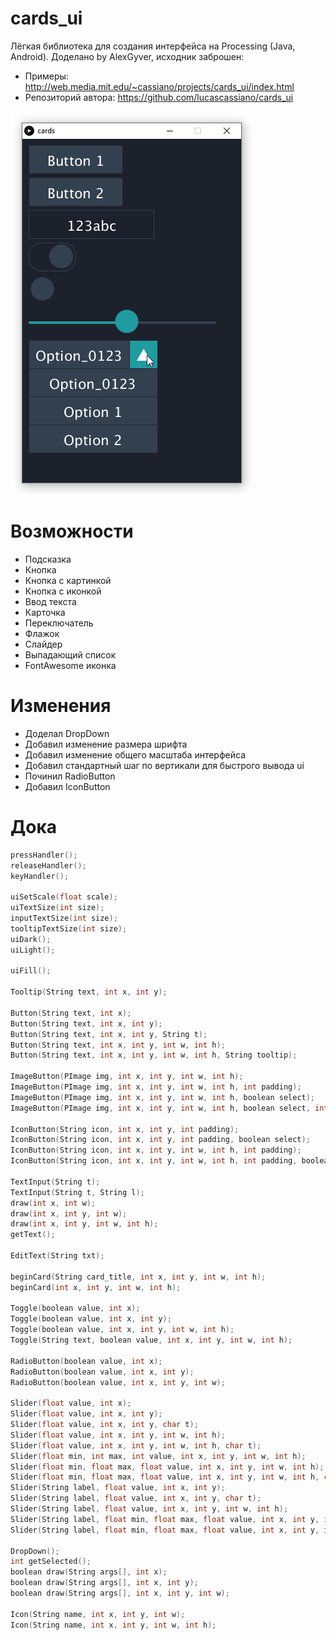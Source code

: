 # cards_ui
Лёгкая библиотека для создания интерфейса на Processing (Java, Android). Доделано by AlexGyver, исходник заброшен:
- Примеры: http://web.media.mit.edu/~cassiano/projects/cards_ui/index.html  
- Репозиторий автора: https://github.com/lucascassiano/cards_ui  

![demo](/demo.png)

# Возможности
- Подсказка
- Кнопка
- Кнопка с картинкой
- Кнопка с иконкой
- Ввод текста
- Карточка
- Переключатель
- Флажок
- Слайдер
- Выпадающий список
- FontAwesome иконка

# Изменения
- Доделал DropDown
- Добавил изменение размера шрифта
- Добавил изменение общего масштаба интерфейса
- Добавил стандартный шаг по вертикали для быстрого вывода ui
- Починил RadioButton
- Добавил IconButton

# Дока
```cpp
pressHandler();
releaseHandler();
keyHandler();

uiSetScale(float scale);
uiTextSize(int size);
inputTextSize(int size);
tooltipTextSize(int size);
uiDark();
uiLight();

uiFill();

Tooltip(String text, int x, int y);

Button(String text, int x);
Button(String text, int x, int y);
Button(String text, int x, int y, String t);
Button(String text, int x, int y, int w, int h);
Button(String text, int x, int y, int w, int h, String tooltip);

ImageButton(PImage img, int x, int y, int w, int h);
ImageButton(PImage img, int x, int y, int w, int h, int padding);
ImageButton(PImage img, int x, int y, int w, int h, boolean select);
ImageButton(PImage img, int x, int y, int w, int h, boolean select, int padding);

IconButton(String icon, int x, int y, int padding);
IconButton(String icon, int x, int y, int padding, boolean select);
IconButton(String icon, int x, int y, int w, int h, int padding);
IconButton(String icon, int x, int y, int w, int h, int padding, boolean select);

TextInput(String t);
TextInput(String t, String l);
draw(int x, int w);
draw(int x, int y, int w);
draw(int x, int y, int w, int h);
getText();

EditText(String txt);

beginCard(String card_title, int x, int y, int w, int h);
beginCard(int x, int y, int w, int h);

Toggle(boolean value, int x);
Toggle(boolean value, int x, int y);
Toggle(boolean value, int x, int y, int w, int h);
Toggle(String text, boolean value, int x, int y, int w, int h);

RadioButton(boolean value, int x);
RadioButton(boolean value, int x, int y);
RadioButton(boolean value, int x, int y, int w);

Slider(float value, int x);
Slider(float value, int x, int y);
Slider(float value, int x, int y, char t);
Slider(float value, int x, int y, int w, int h);
Slider(float value, int x, int y, int w, int h, char t);
Slider(float min, int max, int value, int x, int y, int w, int h);
Slider(float min, float max, float value, int x, int y, int w, int h);
Slider(float min, float max, float value, int x, int y, int w, int h, char tooltip);
Slider(String label, float value, int x, int y);
Slider(String label, float value, int x, int y, char t);
Slider(String label, float value, int x, int y, int w, int h);
Slider(String label, float min, float max, float value, int x, int y, int w, int h);
Slider(String label, float min, float max, float value, int x, int y, int w, int h, char tooltip);

DropDown();
int getSelected();
boolean draw(String args[], int x);
boolean draw(String args[], int x, int y);
boolean draw(String args[], int x, int y, int w);

Icon(String name, int x, int y, int w);
Icon(String name, int x, int y, int w, int h);
```